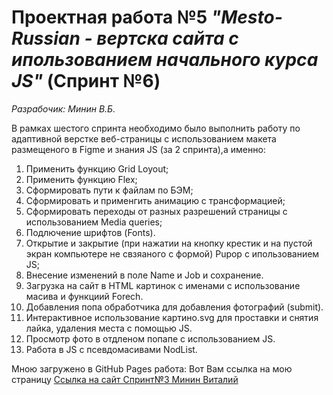 # Проектная работа №5 _"Mesto-Russian - вертска сайта с ипользованием начального курса JS"_ (Спринт №6)  
*Разрабочик: Минин В.Б.*

В рамках шестого спринта необходимо было выполнить работу по   
адаптивной верстке веб-страницы с использованием макета размещеного в Figme и знания JS (за 2 спринта),а именно:  

1. Применить функцию Grid Loyout;  
2. Применить функцию Flex;  
3. Сформировать пути к файлам по БЭМ;  
4. Сформировать и применгить анимацию с трансформацией;
5. Сформировать переходы от разных разрешений страницы с использованием Media queries;
6. Подлючение шрифтов (Fonts).
7. Открытие и закрытие (при нажатии на кнопку крестик и на пустой экран компьютере не свзяаного с формой) Pupop с ипользованием JS;
8. Внесение изменений в поле Name и Job и сохранение.
9. Загрузка на сайт в HTML картинок с именами с использование масива и функциий Forech.
10. Добавления попа обработчика для добавления фотографий (submit).
11. Интерактивное использование картино.svg для проставки и снятия лайка, удаления места с помощью JS.
12. Просмотр фото в отдленом попапе с использованием JS.
13. Работа в JS с псевдомасивами NodList.

Мною загружено в GitHub Pages работа: Вот Вам ссылка на мою страницу [Ссылка на сайт Спринт№3 Минин Виталий](https://mininvitaliy.github.io/mesto/)